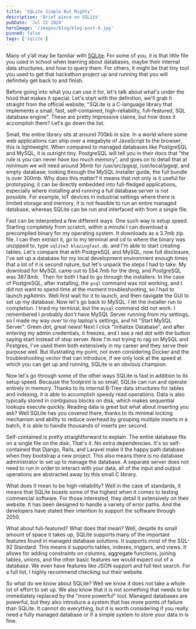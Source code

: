 ```yaml
---
title: 'SQLite Simple But Mighty'
description: 'Brief piece on SQLite'
pubDate: 'Jul 22 2024'
heroImage: '/images/blog/blog-post-0.jpg'
pinned: false
tags: ['sqlite']
---
```


Many of y’all may be familiar with [SQLite](https://www.sqlite.org/). For some of you, it is that little file you used in school when learning about databases, maybe their internal data structures, and how to query them. For others, it might be that tiny tool you used to get that hackathon project up and running that you will definitely get back to and finish.

Before going into what you can use it for, let's talk about what's under the hood that makes it special. Let's start with the definition, we'll grab it straight from the official website, "SQLite is a C-language library that implements a small, fast, self-contained, high-reliability, full-featured, SQL database engine". These are pretty impressive claims, but how does it accomplish them? Let's go down the list. 

Small, the entire library sits at around 700kb in size. In a world where some web applications can ship over a megabyte of JavaScript to the browser, this is lightweight. When compared to managed databases like PostgreSQL and MySQL, it is outright tiny. PostgreSQL will tell you in their docs that "the rule is you can never have too much memory", and goes on to detail that at minimum we will need around 36mb for /usr/src/pgsql, /usr/local/pgsql, and empty database; looking through the MySQL Installer guide, the full bundle is over 300mb. Why does this matter? It means that not only is it useful for prototyping, it can be directly embedded into full-fledged applications, especially where installing and running a full database server is not possible. For example, IoT devices in industrial settings where there is limited storage and memory, it is not feasible to run an entire managed database, whereas SQLite can be run and interfaced with from a single file. 

Fast can be interpreted a few different ways. One such way is setup speed. Starting completely from scratch, within a minute I can download a precompiled binary for my operating system. It downloads as a 3.7mb zip file. I can then extract it, go to my terminal and cd to where the binary was unzipped to, type `sqlite3 blazingfast.db`, and I'm able to start creating tables. Let's compare that with PostgreSQL and MySQL, now full disclosure, I've set up a database for my local development environment enough times that a lot of it is second nature, but let's unpack the steps I had to take. My download for MySQL came out to 554.7mb for the dmg, and PostgreSQL was 387.8mb.  Then for both I had to go through the installers. In the case of PostgreSQL, after installing, the `psql` command was not working, and I did not want to spend time at the moment troubleshooting, so I had to launch pgAdmin. Well first wait for it to launch, and then navigate the GUI to set up my database. Now let's go back to MySQL. I let the installer run to completion. I tried my terminal, but the `mysql` command did not work. I remembered I probably don't have MySQL Server running from my settings, so I made my way over to my laptop's settings, and hit "Start MySQL Server". Green dot, great news! Next I click "Initialize Database", and after entering my admin credentials, it freezes, and I see a red dot with the button saying start instead of stop server. Now I'm not trying to rag on MySQL and Postgres, I've used them both extensively in my career and they serve their purpose well. But illustrating my point, not even considering Docker and the troubleshooting vector that can introduce, if we only look at the speed at which you can get up and running, SQLite is an obvious champion. 

Now let's go through some of the other ways SQLite is fast in addition to its setup speed. Because the footprint is so small, SQLite can run and operate entirely in memory. Thanks to its internal B-Tree data structures for tables and indexing, it is able to accomplish speedy read operations. Data is also typically stored in contiguous blocks on disk, which makes sequential lookups execute quickly. Reading data is great but what about inserting you ask? Well SQLite has you covered there, thanks to its minimal locking mechanism and ability to reduce overhead by grouping multiple inserts in a batch, it is able to handle thousands of inserts per second. 

Self-contained is pretty straightforward to explain. The entire database fits on a single file on the disk. That's it. No extra dependencies. It's so self-contained that Django, Rails, and Laravel make it the happy path database when they bootstrap a new project. This also means there is no database administrator to set up to manage the database. A separate server does not need to run in order to interact with your data, all of the input and output operations are abstracted away by this small C library. 

What does it mean to be high-reliability? Well in the case of standards, it means that SQLite boasts some of the highest when it comes to testing commercial software. For those interested, they detail it extensively on their website. It has been designed to handle a variety of error paths. And the developers have stated their intention to support the software through 2050. 

What about full-featured? What does that mean? Well, despite its small amount of space it takes up, SQLite supports many of the important features found in managed database solutions. It supports most of the SQL-92 Standard. This means it supports tables, indexes, triggers, and views. It allows for adding constraints on columns, aggregate functions, joining tables, unions, and the other basic features we would expect out of a database. We even have features like JSON support and full text search. For a full list, I highly recommend checking out their website. 

So what do we know about SQLite? Well we know it does not take a whole lot of effort to set up. We also know that it is not something that needs to be immediately replaced by the "more powerful" tool. Managed databases are powerful, but they also introduce a system that has more points of failure than SQLite. It cannot do everything, but it is worth considering if you really need a fully managed database or if a simple system to store your data in is fine.